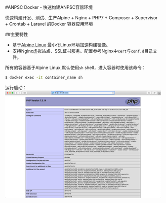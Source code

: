 #ANPSC Docker - 快速构建ANPSC容器环境

快速构建开发、测试、生产Alpine + Nginx + PHP7 + Composer + Supervisor + Crontab + Laravel 的Docker 容器应用环境


##主要特性

+ 基于[Alpine Linux](https://alpinelinux.org/) 最小化Linux环境加速构建镜像。 
+ 支持Nginx虚拟站点、SSL证书服务。配置参考Nginx中`cert`与`conf.d`目录文件。

所有的容器基于Alpine Linux,默认使用`sh` shell，进入容器时使用该命令：

```bash
$ docker exec -it container_name sh
```

运行启动：
![phpinfo](./phpinfo.png)